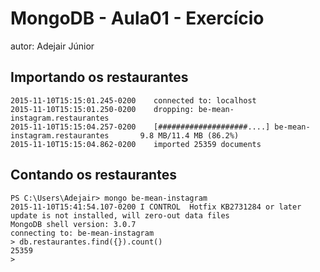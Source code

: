 # MongoDB - Aula01 - Exercício 
autor: Adejair Júnior

## Importando os restaurantes

```
2015-11-10T15:15:01.245-0200    connected to: localhost
2015-11-10T15:15:01.250-0200    dropping: be-mean-instagram.restaurantes
2015-11-10T15:15:04.257-0200    [####################....] be-mean-instagram.restaurantes       9.8 MB/11.4 MB (86.2%)
2015-11-10T15:15:04.862-0200    imported 25359 documents
```

## Contando os restaurantes
```
PS C:\Users\Adejair> mongo be-mean-instagram
2015-11-10T15:41:54.107-0200 I CONTROL  Hotfix KB2731284 or later update is not installed, will zero-out data files
MongoDB shell version: 3.0.7
connecting to: be-mean-instagram
> db.restaurantes.find({}).count()
25359
>
```